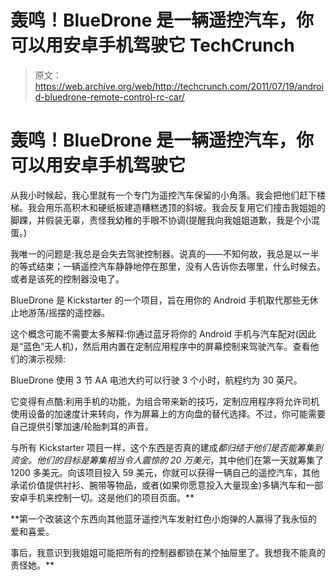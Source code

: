 # 轰鸣！BlueDrone 是一辆遥控汽车，你可以用安卓手机驾驶它 TechCrunch

> 原文：<https://web.archive.org/web/http://techcrunch.com/2011/07/19/android-bluedrone-remote-control-rc-car/>

# 轰鸣！BlueDrone 是一辆遥控汽车，你可以用安卓手机驾驶它

从我小时候起，我心里就有一个专门为遥控汽车保留的小角落。我会把他们赶下楼梯。我会用乐高积木和硬纸板建造糟糕透顶的斜坡。我会反复用它们撞击我姐姐的脚踝，并假装无辜，责怪我幼稚的手眼不协调(提醒我向我姐姐道歉，我是个小混蛋。)

我唯一的问题是:我总是会失去驾驶控制器。说真的——不知何故，我总是以一半的等式结束；一辆遥控汽车静静地停在那里，没有人告诉你去哪里，什么时候去。或者是该死的控制器没电了。

BlueDrone 是 Kickstarter 的一个项目，旨在用你的 Android 手机取代那些无休止地游荡/摇摆的遥控器。

这个概念可能不需要太多解释:你通过蓝牙将你的 Android 手机与汽车配对(因此是“蓝色”无人机)，然后用内置在定制应用程序中的屏幕控制来驾驶汽车。查看他们的演示视频:

BlueDrone 使用 3 节 AA 电池大约可以行驶 3 个小时，航程约为 30 英尺。

它变得有点酷:利用手机的功能，为组合带来新的技巧，定制应用程序将允许司机使用设备的加速度计来转向，作为屏幕上的方向盘的替代选择。不过，你可能需要自己提供引擎加速/轮胎刺耳的声音。

与所有 Kickstarter 项目一样，这个东西是否真的建成*都归结于他们是否能筹集到资金。他们的目标是筹集相当令人震惊的 20 万美元*，其中他们在第一天就筹集了 1200 多美元。向该项目投入 59 美元，你就可以获得一辆自己的遥控汽车，其他承诺价值提供衬衫、腕带等物品，或者(如果你愿意投入大量现金)多辆汽车和一部安卓手机来控制一切。这是他们的项目页面。**

 **第一个改装这个东西向其他蓝牙遥控汽车发射红色小炮弹的人赢得了我永恒的爱和喜爱。

事后，我意识到我姐姐可能把所有的控制器都锁在某个抽屉里了。我想我不能真的责怪她。**